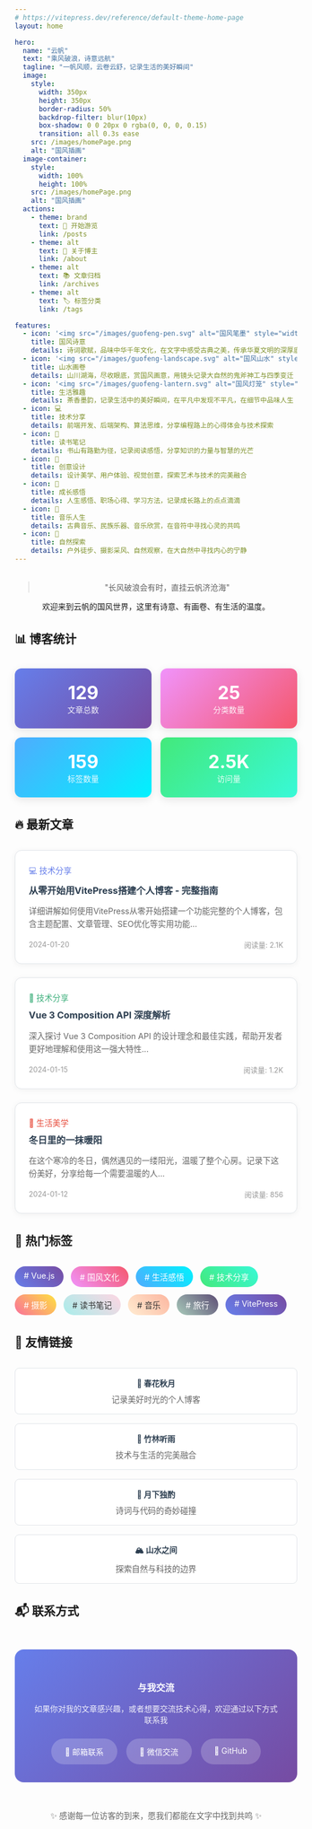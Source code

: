 ```yaml
---
# https://vitepress.dev/reference/default-theme-home-page
layout: home

hero:
  name: "云帆"
  text: "乘风破浪，诗意远航"
  tagline: "一帆风顺，云卷云舒，记录生活的美好瞬间"
  image:
    style:
      width: 350px
      height: 350px
      border-radius: 50%
      backdrop-filter: blur(10px)
      box-shadow: 0 0 20px 0 rgba(0, 0, 0, 0.15)
      transition: all 0.3s ease
    src: /images/homePage.png
    alt: "国风插画"
  image-container:
    style:
      width: 100%
      height: 100%
    src: /images/homePage.png
    alt: "国风插画"
  actions:
    - theme: brand
      text: 🚀 开始游览
      link: /posts
    - theme: alt
      text: 👤 关于博主
      link: /about
    - theme: alt
      text: 📚 文章归档
      link: /archives
    - theme: alt
      text: 🏷️ 标签分类
      link: /tags

features:
  - icon: '<img src="/images/guofeng-pen.svg" alt="国风笔墨" style="width: 48px; height: 48px;" />'
    title: 国风诗意
    details: 诗词歌赋，品味中华千年文化，在文字中感受古典之美，传承华夏文明的深厚底蕴
  - icon: '<img src="/images/guofeng-landscape.svg" alt="国风山水" style="width: 48px; height: 48px;" />'
    title: 山水画卷
    details: 山川湖海，尽收眼底，赏国风画意，用镜头记录大自然的鬼斧神工与四季变迁
  - icon: '<img src="/images/guofeng-lantern.svg" alt="国风灯笼" style="width: 48px; height: 48px;" />'
    title: 生活雅趣
    details: 茶香墨韵，记录生活中的美好瞬间，在平凡中发现不平凡，在细节中品味人生
  - icon: 💻
    title: 技术分享
    details: 前端开发、后端架构、算法思维，分享编程路上的心得体会与技术探索
  - icon: 📖
    title: 读书笔记
    details: 书山有路勤为径，记录阅读感悟，分享知识的力量与智慧的光芒
  - icon: 🎨
    title: 创意设计
    details: 设计美学、用户体验、视觉创意，探索艺术与技术的完美融合
  - icon: 🌱
    title: 成长感悟
    details: 人生感悟、职场心得、学习方法，记录成长路上的点点滴滴
  - icon: 🎵
    title: 音乐人生
    details: 古典音乐、民族乐器、音乐欣赏，在音符中寻找心灵的共鸣
  - icon: 🍃
    title: 自然探索
    details: 户外徒步、摄影采风、自然观察，在大自然中寻找内心的宁静
---
```


<div style="text-align: center; margin: 2rem 0;">

> "长风破浪会有时，直挂云帆济沧海"

欢迎来到云帆的国风世界，这里有诗意、有画卷、有生活的温度。

</div>

## 📊 博客统计

<div style="display: grid; grid-template-columns: repeat(auto-fit, minmax(200px, 1fr)); gap: 1rem; margin: 2rem 0;">

<div style="background: linear-gradient(135deg, #667eea 0%, #764ba2 100%); color: white; padding: 1.5rem; border-radius: 12px; text-align: center; box-shadow: 0 4px 15px rgba(0,0,0,0.1);">
  <div style="font-size: 2rem; font-weight: bold;">129</div>
  <div style="opacity: 0.9;">文章总数</div>
</div>

<div style="background: linear-gradient(135deg, #f093fb 0%, #f5576c 100%); color: white; padding: 1.5rem; border-radius: 12px; text-align: center; box-shadow: 0 4px 15px rgba(0,0,0,0.1);">
  <div style="font-size: 2rem; font-weight: bold;">25</div>
  <div style="opacity: 0.9;">分类数量</div>
</div>

<div style="background: linear-gradient(135deg, #4facfe 0%, #00f2fe 100%); color: white; padding: 1.5rem; border-radius: 12px; text-align: center; box-shadow: 0 4px 15px rgba(0,0,0,0.1);">
  <div style="font-size: 2rem; font-weight: bold;">159</div>
  <div style="opacity: 0.9;">标签数量</div>
</div>

<div style="background: linear-gradient(135deg, #43e97b 0%, #38f9d7 100%); color: white; padding: 1.5rem; border-radius: 12px; text-align: center; box-shadow: 0 4px 15px rgba(0,0,0,0.1);">
  <div style="font-size: 2rem; font-weight: bold;">2.5K</div>
  <div style="opacity: 0.9;">访问量</div>
</div>

</div>

## 🔥 最新文章

<div style="display: grid; grid-template-columns: repeat(auto-fit, minmax(300px, 1fr)); gap: 1.5rem; margin: 2rem 0;">

<div style="border: 1px solid #e1e5e9; border-radius: 12px; padding: 1.5rem; background: #fff; box-shadow: 0 2px 12px rgba(0,0,0,0.05); transition: transform 0.3s ease, box-shadow 0.3s ease;">
  <div style="color: #667eea; font-size: 0.9rem; margin-bottom: 0.5rem;">💻 技术分享</div>
  <h3 style="margin: 0.5rem 0; color: #2c3e50;">
    <a href="/vitepress-blog-guide" style="text-decoration: none; color: inherit;">从零开始用VitePress搭建个人博客 - 完整指南</a>
  </h3>
  <p style="color: #666; font-size: 0.9rem; line-height: 1.6;">详细讲解如何使用VitePress从零开始搭建一个功能完整的个人博客，包含主题配置、文章管理、SEO优化等实用功能...</p>
  <div style="display: flex; justify-content: space-between; align-items: center; margin-top: 1rem; font-size: 0.8rem; color: #999;">
    <span>2024-01-20</span>
    <span>阅读量: 2.1K</span>
  </div>
</div>

<div style="border: 1px solid #e1e5e9; border-radius: 12px; padding: 1.5rem; background: #fff; box-shadow: 0 2px 12px rgba(0,0,0,0.05); transition: transform 0.3s ease, box-shadow 0.3s ease;">
  <div style="color: #3eaf7c; font-size: 0.9rem; margin-bottom: 0.5rem;">📝 技术分享</div>
  <h3 style="margin: 0.5rem 0; color: #2c3e50;">Vue 3 Composition API 深度解析</h3>
  <p style="color: #666; font-size: 0.9rem; line-height: 1.6;">深入探讨 Vue 3 Composition API 的设计理念和最佳实践，帮助开发者更好地理解和使用这一强大特性...</p>
  <div style="display: flex; justify-content: space-between; align-items: center; margin-top: 1rem; font-size: 0.8rem; color: #999;">
    <span>2024-01-15</span>
    <span>阅读量: 1.2K</span>
  </div>
</div>

<div style="border: 1px solid #e1e5e9; border-radius: 12px; padding: 1.5rem; background: #fff; box-shadow: 0 2px 12px rgba(0,0,0,0.05); transition: transform 0.3s ease, box-shadow 0.3s ease;">
  <div style="color: #e74c3c; font-size: 0.9rem; margin-bottom: 0.5rem;">🎨 生活美学</div>
  <h3 style="margin: 0.5rem 0; color: #2c3e50;">冬日里的一抹暖阳</h3>
  <p style="color: #666; font-size: 0.9rem; line-height: 1.6;">在这个寒冷的冬日，偶然遇见的一缕阳光，温暖了整个心房。记录下这份美好，分享给每一个需要温暖的人...</p>
  <div style="display: flex; justify-content: space-between; align-items: center; margin-top: 1rem; font-size: 0.8rem; color: #999;">
    <span>2024-01-12</span>
    <span>阅读量: 856</span>
  </div>
</div>

</div>

## 🎯 热门标签

<div style="display: flex; flex-wrap: wrap; gap: 0.8rem; margin: 2rem 0;">
  <span style="background: linear-gradient(45deg, #667eea, #764ba2); color: white; padding: 0.5rem 1rem; border-radius: 20px; font-size: 0.9rem; cursor: pointer; transition: transform 0.2s ease;"># Vue.js</span>
  <span style="background: linear-gradient(45deg, #f093fb, #f5576c); color: white; padding: 0.5rem 1rem; border-radius: 20px; font-size: 0.9rem; cursor: pointer; transition: transform 0.2s ease;"># 国风文化</span>
  <span style="background: linear-gradient(45deg, #4facfe, #00f2fe); color: white; padding: 0.5rem 1rem; border-radius: 20px; font-size: 0.9rem; cursor: pointer; transition: transform 0.2s ease;"># 生活感悟</span>
  <span style="background: linear-gradient(45deg, #43e97b, #38f9d7); color: white; padding: 0.5rem 1rem; border-radius: 20px; font-size: 0.9rem; cursor: pointer; transition: transform 0.2s ease;"># 技术分享</span>
  <span style="background: linear-gradient(45deg, #fa709a, #fee140); color: white; padding: 0.5rem 1rem; border-radius: 20px; font-size: 0.9rem; cursor: pointer; transition: transform 0.2s ease;"># 摄影</span>
  <span style="background: linear-gradient(45deg, #a8edea, #fed6e3); color: #333; padding: 0.5rem 1rem; border-radius: 20px; font-size: 0.9rem; cursor: pointer; transition: transform 0.2s ease;"># 读书笔记</span>
  <span style="background: linear-gradient(45deg, #ffecd2, #fcb69f); color: #333; padding: 0.5rem 1rem; border-radius: 20px; font-size: 0.9rem; cursor: pointer; transition: transform 0.2s ease;"># 音乐</span>
  <span style="background: linear-gradient(45deg, #a8caba, #5d4e75); color: white; padding: 0.5rem 1rem; border-radius: 20px; font-size: 0.9rem; cursor: pointer; transition: transform 0.2s ease;"># 旅行</span>
  <span style="background: linear-gradient(45deg, #667eea, #764ba2); color: white; padding: 0.5rem 1rem; border-radius: 20px; font-size: 0.9rem; cursor: pointer; transition: transform 0.2s ease;"># VitePress</span>
</div>

## 💝 友情链接

<div style="display: grid; grid-template-columns: repeat(auto-fit, minmax(250px, 1fr)); gap: 1rem; margin: 2rem 0;">

<div style="border: 1px solid #e1e5e9; border-radius: 8px; padding: 1rem; background: #fff; text-align: center; transition: transform 0.3s ease;">
  <div style="font-weight: bold; color: #2c3e50; margin-bottom: 0.5rem;">🌸 春花秋月</div>
  <div style="font-size: 0.9rem; color: #666;">记录美好时光的个人博客</div>
</div>

<div style="border: 1px solid #e1e5e9; border-radius: 8px; padding: 1rem; background: #fff; text-align: center; transition: transform 0.3s ease;">
  <div style="font-weight: bold; color: #2c3e50; margin-bottom: 0.5rem;">🎋 竹林听雨</div>
  <div style="font-size: 0.9rem; color: #666;">技术与生活的完美融合</div>
</div>

<div style="border: 1px solid #e1e5e9; border-radius: 8px; padding: 1rem; background: #fff; text-align: center; transition: transform 0.3s ease;">
  <div style="font-weight: bold; color: #2c3e50; margin-bottom: 0.5rem;">🌙 月下独酌</div>
  <div style="font-size: 0.9rem; color: #666;">诗词与代码的奇妙碰撞</div>
</div>

<div style="border: 1px solid #e1e5e9; border-radius: 8px; padding: 1rem; background: #fff; text-align: center; transition: transform 0.3s ease;">
  <div style="font-weight: bold; color: #2c3e50; margin-bottom: 0.5rem;">🏔️ 山水之间</div>
  <div style="font-size: 0.9rem; color: #666;">探索自然与科技的边界</div>
</div>

</div>

## 📬 联系方式

<div style="text-align: center; margin: 3rem 0; padding: 2rem; background: linear-gradient(135deg, #667eea 0%, #764ba2 100%); border-radius: 16px; color: white;">
  <h3 style="margin-bottom: 1rem; color: white;">与我交流</h3>
  <p style="margin-bottom: 1.5rem; opacity: 0.9;">如果你对我的文章感兴趣，或者想要交流技术心得，欢迎通过以下方式联系我</p>
  <div style="display: flex; justify-content: center; gap: 1rem; flex-wrap: wrap;">
    <a href="mailto:yunfan@example.com" style="background: rgba(255,255,255,0.2); padding: 0.8rem 1.5rem; border-radius: 25px; color: white; text-decoration: none; transition: background 0.3s ease;">📧 邮箱联系</a>
    <a href="#" style="background: rgba(255,255,255,0.2); padding: 0.8rem 1.5rem; border-radius: 25px; color: white; text-decoration: none; transition: background 0.3s ease;">💬 微信交流</a>
    <a href="#" style="background: rgba(255,255,255,0.2); padding: 0.8rem 1.5rem; border-radius: 25px; color: white; text-decoration: none; transition: background 0.3s ease;">🐙 GitHub</a>
  </div>
</div>

<div style="text-align: center; margin: 2rem 0; color: #666; font-size: 0.9rem;">
  <p>✨ 感谢每一位访客的到来，愿我们都能在文字中找到共鸣 ✨</p>
</div>

